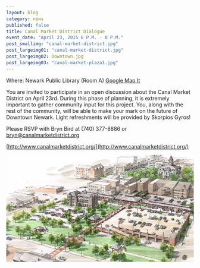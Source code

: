 ```yaml
---
layout: blog
category: news
published: false
title: Canal Market District Dialogue
event_date: "April 23, 2015 6 P.M. - 8 P.M."
post_smallimg: "canal-market-district.jpg"
post_largeimg01: "canal-market-district.jpg"
post_largeimg02: Downtown.jpg
post_largeimg03: "canal-market-plaza1.jpg"
---
```



Where: Newark Public Library (Room A)
[Google Map It](https://www.google.com/maps?daddr=Newark+Public+Library&hl=en)

You are invited to participate in an open discussion about the Canal Market District on April 23rd. During this phase of planning, it is extremely important to gather community input for this project. You, along with the rest of the community, will be able to make your mark on the future of Downtown Newark. Light refreshments will be provided by Skorpios Gyros!

Please RSVP with Bryn Bird at (740) 377-8886 or bryn@canalmarketdistrict.org

[http://www.canalmarketdistrict.org/](http://www.canalmarketdistrict.org/)

![canal-market-district.jpg](/public/images/canal-market-district.jpg)
